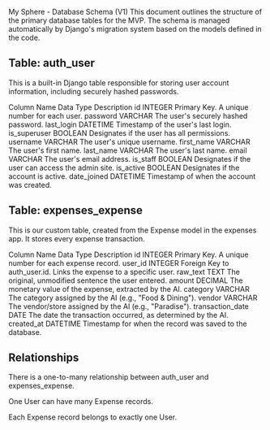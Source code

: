 My Sphere - Database Schema (V1)
This document outlines the structure of the primary database tables for the MVP. The schema is managed automatically by Django's migration system based on the models defined in the code.

## Table: auth_user
This is a built-in Django table responsible for storing user account information, including securely hashed passwords.

Column Name	Data Type	Description
id	INTEGER	Primary Key. A unique number for each user.
password	VARCHAR	The user's securely hashed password.
last_login	DATETIME	Timestamp of the user's last login.
is_superuser	BOOLEAN	Designates if the user has all permissions.
username	VARCHAR	The user's unique username.
first_name	VARCHAR	The user's first name.
last_name	VARCHAR	The user's last name.
email	VARCHAR	The user's email address.
is_staff	BOOLEAN	Designates if the user can access the admin site.
is_active	BOOLEAN	Designates if the account is active.
date_joined	DATETIME	Timestamp of when the account was created.

## Table: expenses_expense
This is our custom table, created from the Expense model in the expenses app. It stores every expense transaction.

Column Name	Data Type	Description
id	INTEGER	Primary Key. A unique number for each expense record.
user_id	INTEGER	Foreign Key to auth_user.id. Links the expense to a specific user.
raw_text	TEXT	The original, unmodified sentence the user entered.
amount	DECIMAL	The monetary value of the expense, extracted by the AI.
category	VARCHAR	The category assigned by the AI (e.g., "Food & Dining").
vendor	VARCHAR	The vendor/store assigned by the AI (e.g., "Paradise").
transaction_date	DATE	The date the transaction occurred, as determined by the AI.
created_at	DATETIME	Timestamp for when the record was saved to the database.

## Relationships
There is a one-to-many relationship between auth_user and expenses_expense.

One User can have many Expense records.

Each Expense record belongs to exactly one User.